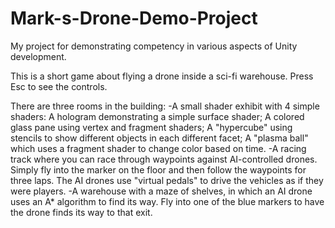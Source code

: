 # Mark-s-Drone-Demo-Project
My project for demonstrating competency in various aspects of Unity development.

This is a short game about flying a drone inside a sci-fi warehouse. Press Esc to see the controls.

There are three rooms in the building:
-A small shader exhibit with 4 simple shaders: A hologram demonstrating a simple surface shader; A colored glass pane using vertex and fragment shaders; A "hypercube" using stencils to show different objects in each different facet; A "plasma ball" which uses a fragment shader to change color based on time.
-A racing track where you can race through waypoints against AI-controlled drones. Simply fly into the marker on the floor and then follow the waypoints for three laps. The AI drones use "virtual pedals" to drive the vehicles as if they were players.
-A warehouse with a maze of shelves, in which an AI drone uses an A* algorithm to find its way. Fly into one of the blue markers to have the drone finds its way to that exit.
